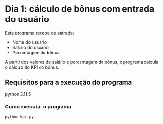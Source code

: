 # Dia 1: cálculo de bônus com entrada do usuário

Este programa recebe de entrada:

- Nome do usuário
- Salário do usuário
- Porcentagem do bônus

A partir dos valores de salário e porcentagem do bônus, o programa calcula o cálculo do KPI do bônus.

## Requisitos para a execução do programa

python 3.11.5

### Como executar o programa

```
python kpi.py
```

